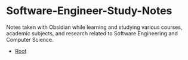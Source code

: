 # Software-Engineer-Study-Notes


Notes taken with Obsidian while learning and studying various courses, academic subjects, and research related to Software Engineering and Computer Science.


* [Root](./Root.md)


